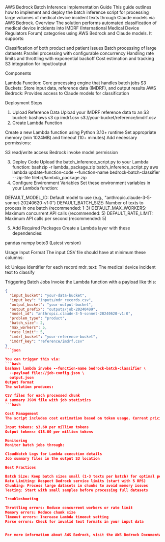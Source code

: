 AWS Bedrock Batch Inference Implementation Guide
This guide outlines how to implement and deploy the batch inference script for processing large volumes of medical device incident texts through Claude models via AWS Bedrock.
Overview
The solution performs automated classification of medical device incidents into IMDRF (International Medical Device Regulators Forum) categories using AWS Bedrock and Claude models. It supports:

Classification of both product and patient issues
Batch processing of large datasets
Parallel processing with configurable concurrency
Handling rate limits and throttling with exponential backoff
Cost estimation and tracking
S3 integration for input/output

Components

Lambda Function: Core processing engine that handles batch jobs
S3 Buckets: Store input data, reference data (IMDRF), and output results
AWS Bedrock: Provides access to Claude models for classification

Deployment Steps
1. Upload Reference Data
Upload your IMDRF reference data to an S3 bucket:
bashaws s3 cp imdrf.csv s3://your-bucket/reference/imdrf.csv
2. Create Lambda Function

Create a new Lambda function using Python 3.10+ runtime
Set appropriate memory (min 1024MB) and timeout (10+ minutes)
Add necessary permissions:

S3 read/write access
Bedrock invoke model permission



3. Deploy Code
Upload the batch_inference_script.py to your Lambda function:
bashzip -r lambda_package.zip batch_inference_script.py
aws lambda update-function-code --function-name bedrock-batch-classifier --zip-file fileb://lambda_package.zip
4. Configure Environment Variables
Set these environment variables in your Lambda function:

DEFAULT_MODEL_ID: Default model to use (e.g., "anthropic.claude-3-5-sonnet-20240620-v1:0")
DEFAULT_BATCH_SIZE: Number of texts to process in one batch (recommended: 1-3)
DEFAULT_MAX_WORKERS: Maximum concurrent API calls (recommended: 5)
DEFAULT_RATE_LIMIT: Maximum API calls per second (recommended: 5)

5. Add Required Packages
Create a Lambda layer with these dependencies:

pandas
numpy
boto3 (Latest version)

Usage
Input Format
The input CSV file should have at minimum these columns:

id: Unique identifier for each record
mdr_text: The medical device incident text to classify

Triggering Batch Jobs
Invoke the Lambda function with a payload like this:

```json
{
  "input_bucket": "your-data-bucket",
  "input_key": "inputs/mdr_records.csv",
  "output_bucket": "your-output-bucket",
  "output_prefix": "outputs/job-20240409",
  "model_id": "anthropic.claude-3-5-sonnet-20240620-v1:0",
  "problem_type": "product",
  "batch_size": 2,
  "max_workers": 5,
  "rate_limit": 5,
  "imdrf_bucket": "your-reference-bucket",
  "imdrf_key": "reference/imdrf.csv"
}
```json

You can trigger this via:
```bash
bashaws lambda invoke --function-name bedrock-batch-classifier \
  --payload file://job-config.json \
  output.json
Output Format
The solution produces:

CSV files for each processed chunk
A summary JSON file with job statistics
```bash

Cost Management
The script includes cost estimation based on token usage. Current pricing (subject to change):

Input tokens: $3.60 per million tokens
Output tokens: $18.00 per million tokens

Monitoring
Monitor batch jobs through:

CloudWatch Logs for Lambda execution details
Job summary files in the output S3 location

Best Practices

Batch Size: Keep batch sizes small (1-3 texts per batch) for optimal performance
Rate Limiting: Respect Bedrock service limits (start with 5 RPS)
Chunking: Process large datasets in chunks to avoid memory issues
Testing: Start with small samples before processing full datasets

Troubleshooting

Throttling errors: Reduce concurrent workers or rate limit
Memory errors: Reduce chunk size
Timeout errors: Increase Lambda timeout setting
Parse errors: Check for invalid text formats in your input data


For more information about AWS Bedrock, visit the AWS Bedrock Documentation.